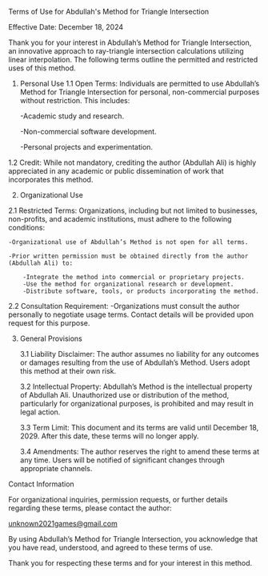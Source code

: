 Terms of Use for Abdullah's Method for Triangle Intersection

Effective Date: December 18, 2024

Thank you for your interest in Abdullah’s Method for Triangle Intersection, an innovative approach to ray-triangle intersection calculations utilizing linear interpolation. The following terms outline the permitted and restricted uses of this method.

1. Personal Use
  1.1 Open Terms: Individuals are permitted to use Abdullah’s Method for Triangle Intersection for personal, non-commercial purposes without restriction. This includes:
  
    -Academic study and research.
    
    -Non-commercial software development.
    
    -Personal projects and experimentation.
  
  1.2 Credit: While not mandatory, crediting the author (Abdullah Ali) is highly appreciated in any academic or public dissemination of work that incorporates this method.

  
2. Organizational Use

  2.1 Restricted Terms: Organizations, including but not limited to businesses, non-profits, and academic institutions, must adhere to the following conditions:

    -Organizational use of Abdullah’s Method is not open for all terms.

    -Prior written permission must be obtained directly from the author (Abdullah Ali) to:

        -Integrate the method into commercial or proprietary projects.
        -Use the method for organizational research or development.
        -Distribute software, tools, or products incorporating the method.

   2.2 Consultation Requirement:
        -Organizations must consult the author personally to negotiate usage terms. Contact details will be provided upon request for this purpose.

3. General Provisions

    3.1 Liability Disclaimer: The author assumes no liability for any outcomes or damages resulting from the use of Abdullah’s Method. Users adopt this method at their own risk.
    
    3.2 Intellectual Property: Abdullah’s Method is the intellectual property of Abdullah Ali. Unauthorized use or distribution of the method, particularly for organizational purposes, is prohibited and may result in legal action.
    
    3.3 Term Limit: This document and its terms are valid until December 18, 2029. After this date, these terms will no longer apply.
    
    3.4 Amendments: The author reserves the right to amend these terms at any time. Users will be notified of significant changes through appropriate channels.

Contact Information

For organizational inquiries, permission requests, or further details regarding these terms, please contact the author:

unknown2021games@gmail.com

By using Abdullah’s Method for Triangle Intersection, you acknowledge that you have read, understood, and agreed to these terms of use.

Thank you for respecting these terms and for your interest in this method.
